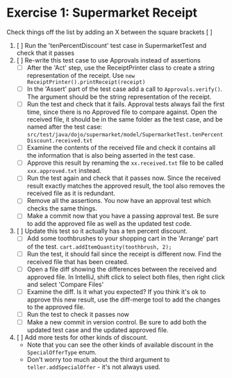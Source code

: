 Exercise 1: Supermarket Receipt
===============================

Check things off the list by adding an X between the square brackets [ ]

1) [ ] Run the 'tenPercentDiscount' test case in SupermarketTest and check that it passes
2) [ ] Re-write this test case to use Approvals instead of assertions
      - [ ] After the 'Act' step, use the ReceiptPrinter class to create a string representation of the receipt. Use `new ReceiptPrinter().printReceipt(receipt)`  
      - [ ] In the 'Assert' part of the test case add a call to `Approvals.verify()`. The argument should be the string representation of the receipt.
      - [ ] Run the test and check that it fails. Approval tests always fail the first time, since there is no Approved file to compare against. Open the received file, it should be in the same folder as the test case, and be named after the test case: `src/test/java/dojo/supermarket/model/SupermarketTest.tenPercentDiscount.received.txt`
      - [ ] Examine the contents of the received file and check it contains all the information that is also being asserted in the test case. 
      - [ ] Approve this result by renaming the `xx.received.txt` file to be called `xxx.approved.txt` instead. 
      - [ ] Run the test again and check that it passes now. Since the received result exactly matches the approved result, the tool also removes the received file as it is redundant.
      - [ ] Remove all the assertions. You now have an approval test which checks the same things.
      - [ ] Make a commit now that you have a passing approval test. Be sure to add the approved file as well as the updated test code. 
3) [ ] Update this test so it actually has a ten percent discount.
      - [ ] Add some toothbrushes to your shopping cart in the 'Arrange' part of the test. `cart.addItemQuantity(toothbrush, 2);`
      - [ ] Run the test, it should fail since the receipt is different now. Find the received file that has been created.
      - [ ] Open a file diff showing the differences between the received and approved file. In IntelliJ, shift click to select both files, then right click and select 'Compare Files'
      - [ ] Examine the diff. Is it what you expected? If you think it's ok to approve this new result, use the diff-merge tool to add the changes to the approved file.
      - [ ] Run the test to check it passes now
      - [ ] Make a new commit in version control. Be sure to add both the updated test case and the updated approved file.
4) [ ] Add more tests for other kinds of discount.
    - Note that you can see the other kinds of available discount in the `SpecialOfferType` enum.
    - Don't worry too much about the third argument to `teller.addSpecialOffer` - it's not always used.
   
